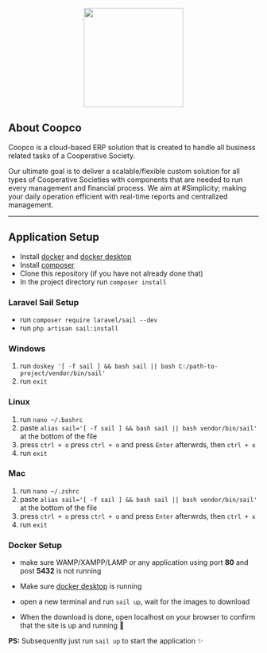 <p align="center"><a href="https://coopco.com.ng" target="_blank"><img src="https://coopco.com.ng/assets/images/logo.png" width="200"></a></p>


## About Coopco

Coopco is a cloud-based ERP solution that is created to handle all business related tasks of a Cooperative Society.

Our ultimate goal is to deliver a scalable/flexible custom solution for all types of Cooperative Societies with components that are needed to run every management and financial process. We aim at #Simplicity; making your daily operation efficient with real-time reports and centralized management.

---
## Application Setup
- Install [docker](https://docs.docker.com/get-docker/) and [docker desktop](https://www.docker.com/products/docker-desktop/)
- Install [composer](https://getcomposer.org/download/)
- Clone this repository (if you have not already done that)
- In the project directory run `composer install`


### Laravel Sail Setup
- run `composer require laravel/sail --dev`
- run `php artisan sail:install`
### Windows
1. run `doskey '[ -f sail ] && bash sail || bash C:/path-to-project/vendor/bin/sail'`
2. run `exit`
### Linux
1. run `nano ~/.bashrc`
2. paste `alias sail='[ -f sail ] && bash sail || bash vendor/bin/sail'` at the bottom of the file
3. press `ctrl + o` press `ctrl + o` and press `Enter` afterwrds, then `ctrl + x`
4. run `exit`

### Mac
1. run `nano ~/.zshrc`
2. paste `alias sail='[ -f sail ] && bash sail || bash vendor/bin/sail'` at the bottom of the file
3. press `ctrl + o` press `ctrl + o` and press `Enter` afterwrds, then `ctrl + x`
4. run `exit`

### Docker Setup
- make sure WAMP/XAMPP/LAMP or any application using port **80** and post **5432** is not running

- Make sure [docker desktop](https://www.docker.com/products/docker-desktop/) is running
- open a new terminal and run `sail up`, wait for the images to download
- When the download is done, open localhost on your browser to confirm that the site is up and running 🚀


**PS:** Subsequently just run `sail up` to start the application ✨
